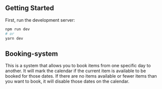## Getting Started

First, run the development server:

```bash
npm run dev
# or
yarn dev
```

## Booking-system

This is a system that allows you to book items from one specific day to another. It will mark the calendar if the current item is available to be booked for those dates. If there are no items available or fewer items than you want to book, it will disable those dates on the calendar.
